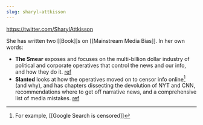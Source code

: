 ```yaml
---
slug: sharyl-attkisson
---
```


<https://twitter.com/SharylAttkisson>

She has written two [[Book]]s on [[Mainstream Media Bias]]. In her own words:

* **The Smear** exposes and focuses on the multi-billion dollar industry of political and corporate operatives that control the news and our info, and how they do it. [ref](https://twitter.com/SharylAttkisson/status/1335614445838606341)
* **Slanted** looks at how the operatives moved on to censor info online[^eg] (and why), and has chapters dissecting the devolution of NYT and CNN, recommendations where to get off narrative news, and a comprehensive list of media mistakes. [ref](https://twitter.com/SharylAttkisson/status/1335614684087656453)

[^eg]: For example, [[Google Search is censored]]